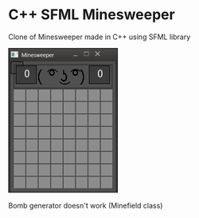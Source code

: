 # C++ SFML Minesweeper

Clone of Minesweeper made in C++ using SFML library 

![Alt text](ss.jpg?raw=true "Easy mode")


Bomb generator doesn't work (Minefield class) 
